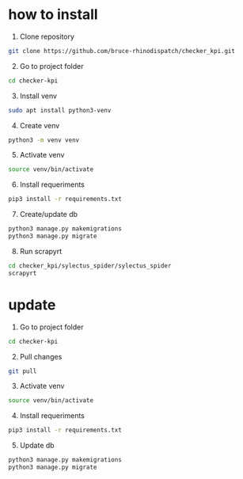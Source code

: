# how to install 

1. Сlone repository
```bash
git clone https://github.com/bruce-rhinodispatch/checker_kpi.git
```

2. Go to project folder
```bash
cd checker-kpi
```

3. Install venv
```bash
sudo apt install python3-venv
```

4. Create venv
```bash
python3 -m venv venv
```

5. Activate venv
```bash
source venv/bin/activate 
```

6. Install requeriments
```bash
pip3 install -r requirements.txt
```

7. Create/update  db
```bash
python3 manage.py makemigrations
python3 manage.py migrate
```

8. Run scrapyrt
```bash
cd checker_kpi/sylectus_spider/sylectus_spider 
scrapyrt
```

# update

1. Go to project folder
```bash
cd checker-kpi
```
2. Pull  changes
```bash
git pull 
```

3. Activate venv
```bash
source venv/bin/activate 
```

4. Install requeriments
```bash
pip3 install -r requirements.txt
```

5. Update  db
```bash
python3 manage.py makemigrations
python3 manage.py migrate
```
